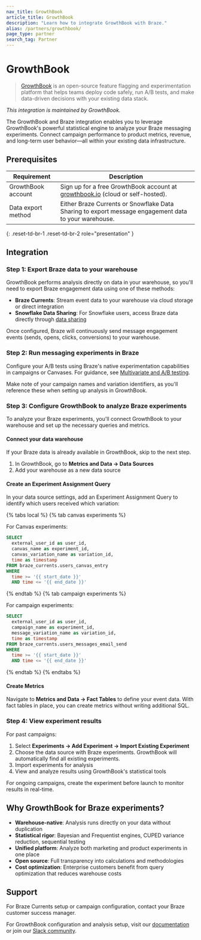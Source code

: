 ```yaml
---
nav_title: GrowthBook
article_title: GrowthBook
description: "Learn how to integrate GrowthBook with Braze."
alias: /partners/growthbook/
page_type: partner
search_tag: Partner
---
```


# GrowthBook

> [GrowthBook](https://www.growthbook.io/) is an open-source feature flagging and experimentation platform that helps teams deploy code safely, run A/B tests, and make data-driven decisions with your existing data stack.

*This integration is maintained by GrowthBook.*

The GrowthBook and Braze integration enables you to leverage GrowthBook's powerful statistical engine to analyze your Braze messaging experiments. Connect campaign performance to product metrics, revenue, and long-term user behavior—all within your existing data infrastructure.

## Prerequisites

| Requirement                        | Description                                                                         |
|------------------------------------|-------------------------------------------------------------------------------------|
| GrowthBook account                 | Sign up for a free GrowthBook account at [growthbook.io](https://www.growthbook.io) (cloud or self-hosted). |
| Data export method                 | Either Braze Currents or Snowflake Data Sharing to export message engagement data to your warehouse. |
{: .reset-td-br-1 .reset-td-br-2 role="presentation" }

## Integration

### Step 1: Export Braze data to your warehouse

GrowthBook performs analysis directly on data in your warehouse, so you'll need to export Braze engagement data using one of these methods:

- **Braze Currents**: Stream event data to your warehouse via cloud storage or direct integration
- **Snowflake Data Sharing**: For Snowflake users, access Braze data directly through [data sharing]({{site.baseurl}}/partners/data_and_analytics/data_warehouses/snowflake)

Once configured, Braze will continuously send message engagement events (sends, opens, clicks, conversions) to your warehouse.

### Step 2: Run messaging experiments in Braze

Configure your A/B tests using Braze's native experimentation capabilities in campaigns or Canvases. For guidance, see [Multivariate and A/B testing](https://www.braze.com/docs/user_guide/engagement_tools/testing/multivariant_testing#what-are-multivariate-and-ab-testing).

Make note of your campaign names and variation identifiers, as you'll reference these when setting up analysis in GrowthBook.

### Step 3: Configure GrowthBook to analyze Braze experiments

To analyze your Braze experiments, you'll connect GrowthBook to your warehouse and set up the necessary queries and metrics.

#### Connect your data warehouse

If your Braze data is already available in GrowthBook, skip to the next step.

1. In GrowthBook, go to **Metrics and Data → Data Sources**
2. Add your warehouse as a new data source

#### Create an Experiment Assignment Query

In your data source settings, add an Experiment Assignment Query to identify which users received which variation:

{% tabs local %}
{% tab canvas experiments %}

For Canvas experiments:
```sql
SELECT
  external_user_id as user_id,
  canvas_name as experiment_id,
  canvas_variation_name as variation_id,
  time as timestamp
FROM braze_currents.users_canvas_entry
WHERE 
  time >= '{{ start_date }}'
  AND time <= '{{ end_date }}'
```

{% endtab %}
{% tab campaign experiments %}

For campaign experiments:
```sql
SELECT
  external_user_id as user_id,
  campaign_name as experiment_id,
  message_variation_name as variation_id,
  time as timestamp
FROM braze_currents.users_messages_email_send
WHERE 
  time >= '{{ start_date }}'
  AND time <= '{{ end_date }}'
```

{% endtab %}
{% endtabs %}

#### Create Metrics

Navigate to **Metrics and Data → Fact Tables** to define your event data. With fact tables in place, you can create metrics without writing additional SQL.

### Step 4: View experiment results

For past campaigns:
1. Select **Experiments → Add Experiment → Import Existing Experiment**
2. Choose the data source with Braze experiments. GrowthBook will automatically find all existing experiments.
3. Import experiments for analysis
4. View and analyze results using GrowthBook's statistical tools

For ongoing campaigns, create the experiment before launch to monitor results in real-time.

## Why GrowthBook for Braze experiments?

- **Warehouse-native**: Analysis runs directly on your data without duplication
- **Statistical rigor**: Bayesian and Frequentist engines, CUPED variance reduction, sequential testing
- **Unified platform**: Analyze both marketing and product experiments in one place
- **Open source**: Full transparency into calculations and methodologies
- **Cost optimization**: Enterprise customers benefit from query optimization that reduces warehouse costs

## Support

For Braze Currents setup or campaign configuration, contact your Braze customer success manager.

For GrowthBook configuration and analysis setup, visit our [documentation](https://docs.growthbook.io) or join our [Slack community](https://join.slack.com/t/growthbookusers/shared_invite/zt-2xw8fu279-Y~hwnfCEf7WrEI9qScHURQ).
